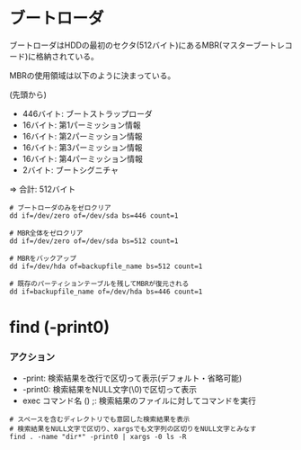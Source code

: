 # ブートローダ

ブートローダはHDDの最初のセクタ(512バイト)にあるMBR(マスターブートレコード)に格納されている。

MBRの使用領域は以下のように決まっている。

(先頭から)

- 446バイト: ブートストラップローダ
- 16バイト: 第1パーミッション情報
- 16バイト: 第2パーミッション情報
- 16バイト: 第3パーミッション情報
- 16バイト: 第4パーミッション情報
- 2バイト: ブートシグニチャ

=> 合計: 512バイト

```
# ブートローダのみをゼロクリア
dd if=/dev/zero of=/dev/sda bs=446 count=1

# MBR全体をゼロクリア
dd if=/dev/zero of=/dev/sda bs=512 count=1

# MBRをバックアップ
dd if=/dev/hda of=backupfile_name bs=512 count=1

# 既存のパーティションテーブルを残してMBRが復元される
dd if=backupfile_name of=/dev/hda bs=446 count=1
```

# find (-print0)

### アクション

- -print: 検索結果を改行で区切って表示(デフォルト・省略可能)
- -print0: 検索結果をNULL文字(\0)で区切って表示
- exec コマンド名 () \;: 検索結果のファイルに対してコマンドを実行

```
# スペースを含むディレクトリでも意図した検索結果を表示
# 検索結果をNULL文字で区切り、xargsでも文字列の区切りをNULL文字とみなす
find . -name "dir*" -print0 | xargs -0 ls -R
```

